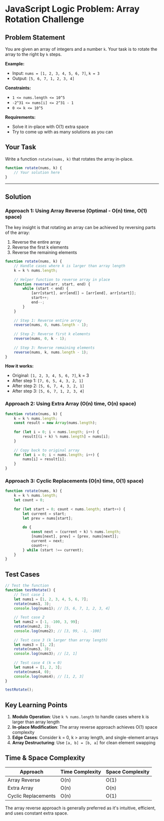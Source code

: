# JavaScript Logic Problem: Array Rotation Challenge

## Problem Statement

You are given an array of integers and a number `k`. Your task is to rotate the array to the right by `k` steps.

**Example:**
- Input: `nums = [1, 2, 3, 4, 5, 6, 7]`, `k = 3`
- Output: `[5, 6, 7, 1, 2, 3, 4]`

**Constraints:**
- `1 <= nums.length <= 10^5`
- `-2^31 <= nums[i] <= 2^31 - 1`
- `0 <= k <= 10^5`

**Requirements:**
- Solve it in-place with O(1) extra space
- Try to come up with as many solutions as you can

## Your Task

Write a function `rotate(nums, k)` that rotates the array in-place.

```javascript
function rotate(nums, k) {
    // Your solution here
}
```

---

## Solution

### Approach 1: Using Array Reverse (Optimal - O(n) time, O(1) space)

The key insight is that rotating an array can be achieved by reversing parts of the array:

1. Reverse the entire array
2. Reverse the first k elements
3. Reverse the remaining elements

```javascript
function rotate(nums, k) {
    // Handle cases where k is larger than array length
    k = k % nums.length;
    
    // Helper function to reverse array in place
    function reverse(arr, start, end) {
        while (start < end) {
            [arr[start], arr[end]] = [arr[end], arr[start]];
            start++;
            end--;
        }
    }
    
    // Step 1: Reverse entire array
    reverse(nums, 0, nums.length - 1);
    
    // Step 2: Reverse first k elements
    reverse(nums, 0, k - 1);
    
    // Step 3: Reverse remaining elements
    reverse(nums, k, nums.length - 1);
}
```

**How it works:**
- Original: `[1, 2, 3, 4, 5, 6, 7]`, k = 3
- After step 1: `[7, 6, 5, 4, 3, 2, 1]`
- After step 2: `[5, 6, 7, 4, 3, 2, 1]`
- After step 3: `[5, 6, 7, 1, 2, 3, 4]`

### Approach 2: Using Extra Array (O(n) time, O(n) space)

```javascript
function rotate(nums, k) {
    k = k % nums.length;
    const result = new Array(nums.length);
    
    for (let i = 0; i < nums.length; i++) {
        result[(i + k) % nums.length] = nums[i];
    }
    
    // Copy back to original array
    for (let i = 0; i < nums.length; i++) {
        nums[i] = result[i];
    }
}
```

### Approach 3: Cyclic Replacements (O(n) time, O(1) space)

```javascript
function rotate(nums, k) {
    k = k % nums.length;
    let count = 0;
    
    for (let start = 0; count < nums.length; start++) {
        let current = start;
        let prev = nums[start];
        
        do {
            const next = (current + k) % nums.length;
            [nums[next], prev] = [prev, nums[next]];
            current = next;
            count++;
        } while (start !== current);
    }
}
```

## Test Cases

```javascript
// Test the function
function testRotate() {
    // Test case 1
    let nums1 = [1, 2, 3, 4, 5, 6, 7];
    rotate(nums1, 3);
    console.log(nums1); // [5, 6, 7, 1, 2, 3, 4]
    
    // Test case 2
    let nums2 = [-1, -100, 3, 99];
    rotate(nums2, 2);
    console.log(nums2); // [3, 99, -1, -100]
    
    // Test case 3 (k larger than array length)
    let nums3 = [1, 2];
    rotate(nums3, 3);
    console.log(nums3); // [2, 1]
    
    // Test case 4 (k = 0)
    let nums4 = [1, 2, 3];
    rotate(nums4, 0);
    console.log(nums4); // [1, 2, 3]
}

testRotate();
```

## Key Learning Points

1. **Modulo Operation**: Use `k % nums.length` to handle cases where k is larger than array length
2. **In-place Modification**: The array reverse approach achieves O(1) space complexity
3. **Edge Cases**: Consider k = 0, k > array length, and single-element arrays
4. **Array Destructuring**: Use `[a, b] = [b, a]` for clean element swapping

## Time & Space Complexity

| Approach | Time Complexity | Space Complexity |
|----------|----------------|------------------|
| Array Reverse | O(n) | O(1) |
| Extra Array | O(n) | O(n) |
| Cyclic Replacements | O(n) | O(1) |

The array reverse approach is generally preferred as it's intuitive, efficient, and uses constant extra space.